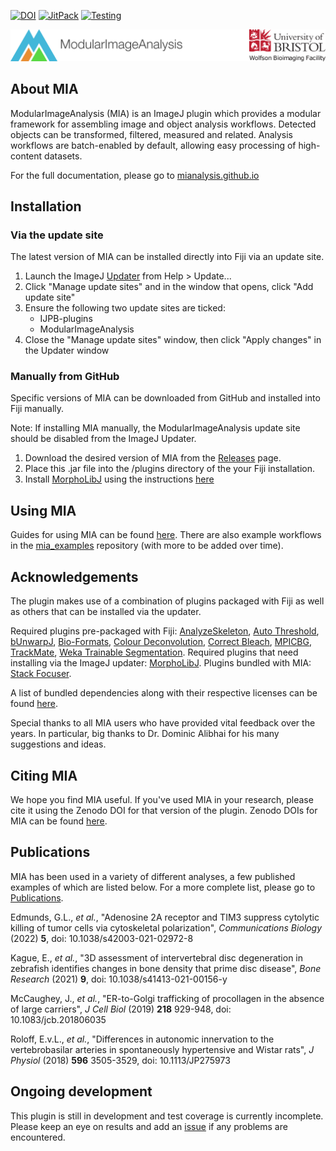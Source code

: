 <!-- [![TravisCI](https://travis-ci.org/mianalysis/mia.svg?branch=master)](https://travis-ci.org/mianalysis/mia) -->
[![DOI](https://zenodo.org/badge/DOI/10.5281/zenodo.1201372.svg)](https://doi.org/10.5281/zenodo.1201320)
[![JitPack](https://jitpack.io/v/mianalysis/mia.svg)](https://jitpack.io/#mianalysis/mia/)
[![Testing](https://github.com/mianalysis/mia/actions/workflows/tests.yml/badge.svg)](https://github.com/mianalysis/mia/actions/workflows/tests.yml)


[![Wolfson Bioimaging](./src/main/resources/images/Logo_text_UoB_128.png)](https://www.bristol.ac.uk/wolfson-bioimaging/)

About MIA
------------
ModularImageAnalysis (MIA) is an ImageJ plugin which provides a modular framework for assembling image and object analysis workflows. Detected objects can be transformed, filtered, measured and related. Analysis workflows are batch-enabled by default, allowing easy processing of high-content datasets.

For the full documentation, please go to [mianalysis.github.io](https://mianalysis.github.io)


Installation
------------
### Via the update site
The latest version of MIA can be installed directly into Fiji via an update site.
1. Launch the ImageJ [Updater](https://imagej.net/Updater) from Help > Update...
2. Click "Manage update sites" and in the window that opens, click "Add update site" 
3. Ensure the following two update sites are ticked:
   - IJPB-plugins
   - ModularImageAnalysis
4. Close the "Manage update sites" window, then click "Apply changes" in the Updater window

### Manually from GitHub
Specific versions of MIA can be downloaded from GitHub and installed into Fiji manually.

Note: If installing MIA manually, the ModularImageAnalysis update site should be disabled from the ImageJ Updater.
1. Download the desired version of MIA from the [Releases](https://github.com/mianalysis/mia/releases) page.
2. Place this .jar file into the /plugins directory of the your Fiji installation.
3. Install [MorphoLibJ](https://imagej.net/plugins/morpholibj) using the instructions [here](https://imagej.net/plugins/morpholibj#installation)

Using MIA
------------
Guides for using MIA can be found [here](https://mianalysis.github.io/mia/html/guides/guides.html).  There are also example workflows in the [mia_examples](https://github.com/mianalysis/mia_examples) repository (with more to be added over time).


Acknowledgements
------------
The plugin makes use of a combination of plugins packaged with Fiji as well as others that can be installed via the updater.

Required plugins pre-packaged with Fiji: [AnalyzeSkeleton](https://github.com/fiji/AnalyzeSkeleton), [Auto Threshold](https://github.com/fiji/Auto_Threshold), [bUnwarpJ](https://github.com/fiji/bUnwarpJ), [Bio-Formats](https://github.com/openmicroscopy/bioformats), [Colour Deconvolution](https://github.com/fiji/Colour_Deconvolution), [Correct Bleach](https://github.com/fiji/CorrectBleach), [MPICBG](https://github.com/axtimwalde/mpicbg), [TrackMate](https://github.com/fiji/TrackMate), [Weka Trainable Segmentation](https://github.com/fiji/Trainable_Segmentation).  Required plugins that need installing via the ImageJ updater: [MorphoLibJ](https://github.com/ijpb/MorphoLibJ).  Plugins bundled with MIA: [Stack Focuser](https://imagej.nih.gov/ij/plugins/stack-focuser.html).

A list of bundled dependencies along with their respective licenses can be found [here](https://htmlpreview.github.io/?https://github.com/mianalysis/mia/blob/master/target/site/dependencies.html).

Special thanks to all MIA users who have provided vital feedback over the years.  In particular, big thanks to Dr. Dominic Alibhai for his many suggestions and ideas.

Citing MIA
------------
We hope you find MIA useful.  If you've used MIA in your research, please cite it using the Zenodo DOI for that version of the plugin.  Zenodo DOIs for MIA can be found [here](https://doi.org/10.5281/zenodo.1201320).

Publications
------------
MIA has been used in a variety of different analyses, a few published examples of which are listed below. For a more complete list, please go to [Publications](https://mianalysis.github.io/mia/html/publications.html).

Edmunds, G.L., _et al._, "Adenosine 2A receptor and TIM3 suppress cytolytic killing of tumor cells via cytoskeletal polarization", _Communications Biology_ (2022) **5**, doi: 10.1038/s42003-021-02972-8

Kague, E., _et al._, "3D assessment of intervertebral disc degeneration in zebrafish identifies changes in bone density that prime disc disease", _Bone Research_ (2021) **9**, doi: 10.1038/s41413-021-00156-y

McCaughey, J., _et al._, "ER-to-Golgi trafficking of procollagen in the absence of large carriers", _J Cell Biol_ (2019) **218** 929-948, doi: 10.1083/jcb.201806035

Roloff, E.v.L., _et al._, "Differences in autonomic innervation to the vertebrobasilar arteries in spontaneously hypertensive and Wistar rats", _J Physiol_ (2018) **596** 3505-3529, doi: 10.1113/JP275973

Ongoing development
------------
This plugin is still in development and test coverage is currently incomplete.  Please keep an eye on results and add an [issue](https://github.com/mianalysis/mia/issues) if any problems are encountered.

